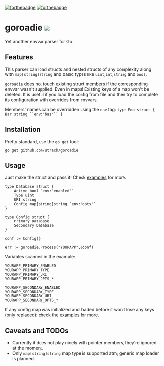 [![forthebadge](http://forthebadge.com/images/badges/compatibility-club-penguin.svg)](http://forthebadge.com) [![forthebadge](http://forthebadge.com/images/badges/no-ragrets.svg)](http://forthebadge.com)

# goroadie [![](https://godoc.org/github.com/utrack/goroadie?status.svg)](http://godoc.org/github.com/utrack/goroadie)
Yet another envvar parser for Go.

## Features
This parser can load structs and nested structs of any complexity along with `map[string]string` and basic types like `uint`,`int`,`string` and `bool`.

`goroadie` does not touch existing struct members if the corresponding envvar wasn't supplied. Even in maps! Existing keys of a map won't be deleted. It is useful if you load the config from file and then try to complete its configuration with overrides from envvars.

Members' names can be overridden using the `env` tag: `type Foo struct { Bar string ``env:"baz"`` } `

## Installation
Pretty standard, use the `go get` tool:
````
go get github.com/utrack/goroadie
````

## Usage
Just make the struct and pass it! Check [examples](https://godoc.org/github.com/utrack/goroadie#ex-Process--Map) for more.
````
type Database struct {
    Active bool `env:"enabled"`
    Type uint
    URI string
    Config map[string]string `env:"opts"`
}

type Config struct {
    Primary Database
    Secondary Database
}

conf := Config{}

err := goroadie.Process("YOURAPP",&conf)
````
Variables scanned in the example:

````
YOURAPP_PRIMARY_ENABLED
YOURAPP_PRIMARY_TYPE
YOURAPP_PRIMARY_URI
YOURAPP_PRIMARY_OPTS_*

YOURAPP_SECONDARY_ENABLED
YOURAPP_SECONDARY_TYPE
YOURAPP_SECONDARY_URI
YOURAPP_SECONDARY_OPTS_*
````
If any config map was initialized and loaded before it won't lose any keys (only replaced): check the [examples](https://godoc.org/github.com/utrack/goroadie#ex-Process--Map) for more.


## Caveats and TODOs
- Currently it does not play nicely with pointer members, they're ignored at the moment.
- Only `map[string]string` map type is supported atm; generic map loader is planned.
